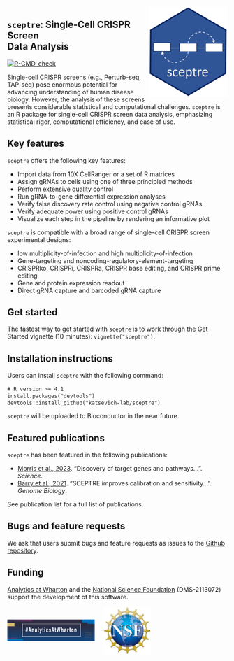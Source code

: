 
<!-- README.md is generated from README.Rmd. Please edit that file -->

<img src="man/figures/hex.jpg" align="right" width="180"/>

## `sceptre`: Single-Cell CRISPR Screen<br>Data Analysis

[![R-CMD-check](https://github.com/Katsevich-Lab/sceptre/workflows/R-CMD-check/badge.svg)](https://github.com/Katsevich-Lab/sceptre/actions)

Single-cell CRISPR screens (e.g., Perturb-seq, TAP-seq) pose enormous
potential for advancing understanding of human disease biology. However,
the analysis of these screens presents considerable statistical and
computational challenges. `sceptre` is an R package for single-cell
CRISPR screen data analysis, emphasizing statistical rigor,
computational efficiency, and ease of use.

## Key features

`sceptre` offers the following key features:

- Import data from 10X CellRanger or a set of R matrices
- Assign gRNAs to cells using one of three principled methods
- Perform extensive quality control
- Run gRNA-to-gene differential expression analyses
- Verify false discovery rate control using negative control gRNAs
- Verify adequate power using positive control gRNAs
- Visualize each step in the pipeline by rendering an informative plot

`sceptre` is compatible with a broad range of single-cell CRISPR screen
experimental designs:

- low multiplicity-of-infection and high multiplicity-of-infection
- Gene-targeting and noncoding-regulatory-element-targeting
- CRISPRko, CRISPRi, CRISPRa, CRISPR base editing, and CRISPR prime
  editing
- Gene and protein expression readout
- Direct gRNA capture and barcoded gRNA capture

## Get started

The fastest way to get started with `sceptre` is to work through the Get
Started vignette (10 minutes): `vignette("sceptre")`.

## Installation instructions

Users can install `sceptre` with the following command:

    # R version >= 4.1
    install.packages("devtools")
    devtools::install_github("katsevich-lab/sceptre")

`sceptre` will be uploaded to Bioconductor in the near future.

## Featured publications

`sceptre` has been featured in the following publications:

- [Morris et al.,
  2023](https://www.science.org/doi/10.1126/science.adh7699). “Discovery
  of target genes and pathways…”. *Science*.
- [Barry et al.,
  2021](https://genomebiology.biomedcentral.com/articles/10.1186/s13059-021-02545-2).
  “SCEPTRE improves calibration and sensitivity…”. *Genome Biology*.

See publication list for a full list of publications.

## Bugs and feature requests

We ask that users submit bugs and feature requests as issues to the
[Github repository](https://github.com/Katsevich-Lab/sceptre/issues).

## Funding

[Analytics at Wharton](https://analytics.wharton.upenn.edu/) and the
[National Science Foundation](https://www.nsf.gov/) (DMS-2113072)
support the development of this software.

<img src="man/figures/wharton_analytics.png" align="center" width="200"/>
    <img src="man/figures/nsf.jpeg" align="center" width="109"/>
